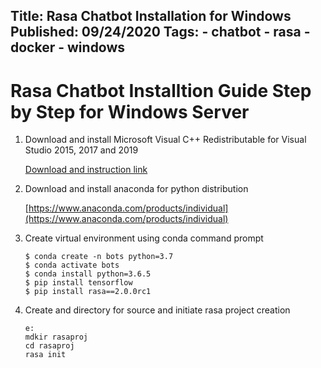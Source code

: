 Title: Rasa Chatbot Installation for Windows
Published: 09/24/2020
Tags:
    - chatbot
    - rasa
    - docker
    - windows
---

Rasa Chatbot Installtion Guide Step by Step for Windows Server
================================================================


1. Download and install Microsoft Visual C++ Redistributable for Visual Studio 2015, 2017 and 2019


    [Download and instruction link](https://support.microsoft.com/en-us/help/2977003/the-latest-supported-visual-c-downloads)


2. Download and install anaconda for python distribution

    [https://www.anaconda.com/products/individual](https://www.anaconda.com/products/individual)

3. Create virtual environment using conda command prompt

    ```
    $ conda create -n bots python=3.7
	$ conda activate bots
	$ conda install python=3.6.5
	$ pip install tensorflow
    $ pip install rasa==2.0.0rc1
    ```

4. Create and directory for source and initiate rasa project creation

    ```
    e:
    mdkir rasaproj
    cd rasaproj
    rasa init
    ```
